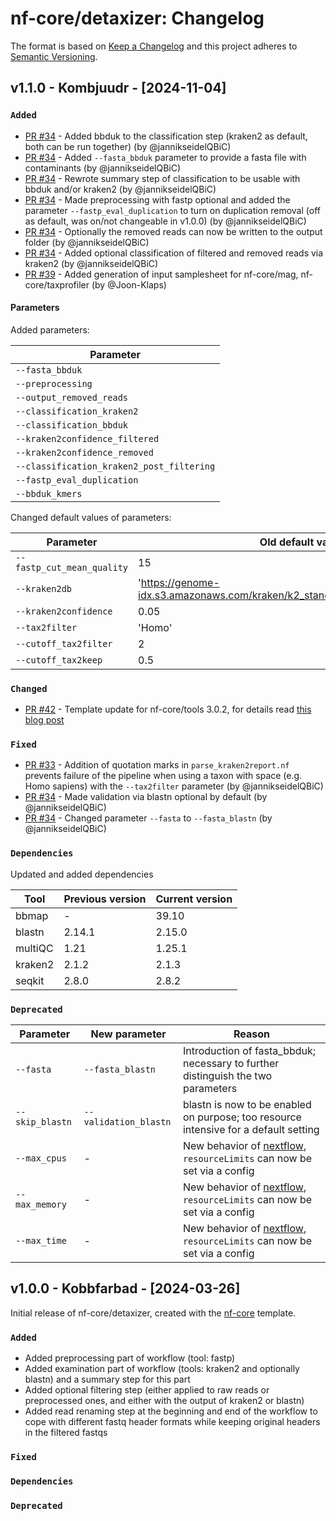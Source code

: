 # nf-core/detaxizer: Changelog

The format is based on [Keep a Changelog](https://keepachangelog.com/en/1.0.0/)
and this project adheres to [Semantic Versioning](https://semver.org/spec/v2.0.0.html).

## v1.1.0 - Kombjuudr - [2024-11-04]

### `Added`

- [PR #34](https://github.com/nf-core/detaxizer/pull/34) - Added bbduk to the classification step (kraken2 as default, both can be run together) (by @jannikseidelQBiC)
- [PR #34](https://github.com/nf-core/detaxizer/pull/34) - Added `--fasta_bbduk` parameter to provide a fasta file with contaminants (by @jannikseidelQBiC)
- [PR #34](https://github.com/nf-core/detaxizer/pull/34) - Rewrote summary step of classification to be usable with bbduk and/or kraken2 (by @jannikseidelQBiC)
- [PR #34](https://github.com/nf-core/detaxizer/pull/34) - Made preprocessing with fastp optional and added the parameter `--fastp_eval_duplication` to turn on duplication removal (off as default, was on/not changeable in v1.0.0) (by @jannikseidelQBiC)
- [PR #34](https://github.com/nf-core/detaxizer/pull/34) - Optionally the removed reads can now be written to the output folder (by @jannikseidelQBiC)
- [PR #34](https://github.com/nf-core/detaxizer/pull/34) - Added optional classification of filtered and removed reads via kraken2 (by @jannikseidelQBiC)
- [PR #39](https://github.com/nf-core/detaxizer/pull/39) - Added generation of input samplesheet for nf-core/mag, nf-core/taxprofiler (by @Joon-Klaps)

#### Parameters

Added parameters:

| Parameter                                 |
| ----------------------------------------- |
| `--fasta_bbduk`                           |
| `--preprocessing`                         |
| `--output_removed_reads`                  |
| `--classification_kraken2`                |
| `--classification_bbduk`                  |
| `--kraken2confidence_filtered`            |
| `--kraken2confidence_removed`             |
| `--classification_kraken2_post_filtering` |
| `--fastp_eval_duplication`                |
| `--bbduk_kmers`                           |

Changed default values of parameters:

| Parameter                | Old default value                                                             | New default value                                                             |
| ------------------------ | ----------------------------------------------------------------------------- | ----------------------------------------------------------------------------- |
| `--fastp_cut_mean_quality` | 15                                                                            | 1                                                                             |
| `--kraken2db`              | 'https://genome-idx.s3.amazonaws.com/kraken/k2_standard_08gb_20231009.tar.gz' | 'https://genome-idx.s3.amazonaws.com/kraken/k2_standard_08gb_20240605.tar.gz' |
| `--kraken2confidence`      | 0.05                                                                          | 0.00                                                                          |
| `--tax2filter`             | 'Homo'                                                                        | 'Homo sapiens'                                                                |
| `--cutoff_tax2filter`      | 2                                                                             | 0                                                                             |
| `--cutoff_tax2keep`        | 0.5                                                                           | 0.0                                                                           |

### `Changed`

- [PR #42](https://github.com/nf-core/detaxizer/pull/42) - Template update for nf-core/tools 3.0.2, for details read [this blog post](https://nf-co.re/blog/2024/tools-3_0_0#important-template-updates)

### `Fixed`

- [PR #33](https://github.com/nf-core/detaxizer/pull/33) - Addition of quotation marks in `parse_kraken2report.nf` prevents failure of the pipeline when using a taxon with space (e.g. Homo sapiens) with the `--tax2filter` parameter (by @jannikseidelQBiC)
- [PR #34](https://github.com/nf-core/detaxizer/pull/34) - Made validation via blastn optional by default (by @jannikseidelQBiC)
- [PR #34](https://github.com/nf-core/detaxizer/pull/34) - Changed parameter `--fasta` to `--fasta_blastn` (by @jannikseidelQBiC)

### `Dependencies`

Updated and added dependencies

| Tool | Previous version | Current version |
| ------- | ---------------- | --------------- |
| bbmap | - | 39.10 |
| blastn | 2.14.1 | 2.15.0 |
| multiQC | 1.21 | 1.25.1 |
| kraken2 | 2.1.2 | 2.1.3 |
| seqkit | 2.8.0 | 2.8.2 |

### `Deprecated`

| Parameter     | New parameter       | Reason                                                                                                                                              |
| ------------- | ------------------- | --------------------------------------------------------------------------------------------------------------------------------------------------- |
| `--fasta`       | `--fasta_blastn`      | Introduction of fasta_bbduk; necessary to further distinguish the two parameters                                                                    |
| `--skip_blastn` | `--validation_blastn` | blastn is now to be enabled on purpose; too resource intensive for a default setting                                                                |
| `--max_cpus`    | -                   | New behavior of [nextflow](https://www.nextflow.io/docs/latest/reference/process.html#resourcelimits), `resourceLimits` can now be set via a config |
| `--max_memory`  | -                   | New behavior of [nextflow](https://www.nextflow.io/docs/latest/reference/process.html#resourcelimits), `resourceLimits` can now be set via a config |
| `--max_time`    | -                   | New behavior of [nextflow](https://www.nextflow.io/docs/latest/reference/process.html#resourcelimits), `resourceLimits` can now be set via a config |

## v1.0.0 - Kobbfarbad - [2024-03-26]

Initial release of nf-core/detaxizer, created with the [nf-core](https://nf-co.re/) template.

### `Added`

- Added preprocessing part of workflow (tool: fastp)
- Added examination part of workflow (tools: kraken2 and optionally blastn) and a summary step for this part
- Added optional filtering step (either applied to raw reads or preprocessed ones, and either with the output of kraken2 or blastn)
- Added read renaming step at the beginning and end of the workflow to cope with different fastq header formats while keeping original headers in the filtered fastqs

### `Fixed`

### `Dependencies`

### `Deprecated`
